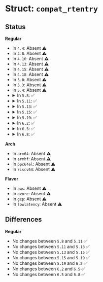 # Struct: <code>compat_rtentry</code>

## Status
<b>Regular</b>
<ul>
<li>
In <code>4.4</code>: Absent ⚠️
</li>
<li>
In <code>4.8</code>: Absent ⚠️
</li>
<li>
In <code>4.10</code>: Absent ⚠️
</li>
<li>
In <code>4.13</code>: Absent ⚠️
</li>
<li>
In <code>4.15</code>: Absent ⚠️
</li>
<li>
In <code>4.18</code>: Absent ⚠️
</li>
<li>
In <code>5.0</code>: Absent ⚠️
</li>
<li>
In <code>5.3</code>: Absent ⚠️
</li>
<li>
In <code>5.4</code>: Absent ⚠️
</li>
<li>
<details>
<summary>In <code>5.8</code>: ✅</summary>

```c
struct compat_rtentry {
    u32 rt_pad1;
    struct sockaddr rt_dst;
    struct sockaddr rt_gateway;
    struct sockaddr rt_genmask;
    short unsigned int rt_flags;
    short int rt_pad2;
    u32 rt_pad3;
    unsigned char rt_tos;
    unsigned char rt_class;
    short int rt_pad4;
    short int rt_metric;
    compat_uptr_t rt_dev;
    u32 rt_mtu;
    u32 rt_window;
    short unsigned int rt_irtt;
};
```
</details>
</li>
<li>
<details>
<summary>In <code>5.11</code>: ✅</summary>

```c
struct compat_rtentry {
    u32 rt_pad1;
    struct sockaddr rt_dst;
    struct sockaddr rt_gateway;
    struct sockaddr rt_genmask;
    short unsigned int rt_flags;
    short int rt_pad2;
    u32 rt_pad3;
    unsigned char rt_tos;
    unsigned char rt_class;
    short int rt_pad4;
    short int rt_metric;
    compat_uptr_t rt_dev;
    u32 rt_mtu;
    u32 rt_window;
    short unsigned int rt_irtt;
};
```
</details>
</li>
<li>
<details>
<summary>In <code>5.13</code>: ✅</summary>

```c
struct compat_rtentry {
    u32 rt_pad1;
    struct sockaddr rt_dst;
    struct sockaddr rt_gateway;
    struct sockaddr rt_genmask;
    short unsigned int rt_flags;
    short int rt_pad2;
    u32 rt_pad3;
    unsigned char rt_tos;
    unsigned char rt_class;
    short int rt_pad4;
    short int rt_metric;
    compat_uptr_t rt_dev;
    u32 rt_mtu;
    u32 rt_window;
    short unsigned int rt_irtt;
};
```
</details>
</li>
<li>
<details>
<summary>In <code>5.15</code>: ✅</summary>

```c
struct compat_rtentry {
    u32 rt_pad1;
    struct sockaddr rt_dst;
    struct sockaddr rt_gateway;
    struct sockaddr rt_genmask;
    short unsigned int rt_flags;
    short int rt_pad2;
    u32 rt_pad3;
    unsigned char rt_tos;
    unsigned char rt_class;
    short int rt_pad4;
    short int rt_metric;
    compat_uptr_t rt_dev;
    u32 rt_mtu;
    u32 rt_window;
    short unsigned int rt_irtt;
};
```
</details>
</li>
<li>
<details>
<summary>In <code>5.19</code>: ✅</summary>

```c
struct compat_rtentry {
    u32 rt_pad1;
    struct sockaddr rt_dst;
    struct sockaddr rt_gateway;
    struct sockaddr rt_genmask;
    short unsigned int rt_flags;
    short int rt_pad2;
    u32 rt_pad3;
    unsigned char rt_tos;
    unsigned char rt_class;
    short int rt_pad4;
    short int rt_metric;
    compat_uptr_t rt_dev;
    u32 rt_mtu;
    u32 rt_window;
    short unsigned int rt_irtt;
};
```
</details>
</li>
<li>
<details>
<summary>In <code>6.2</code>: ✅</summary>

```c
struct compat_rtentry {
    u32 rt_pad1;
    struct sockaddr rt_dst;
    struct sockaddr rt_gateway;
    struct sockaddr rt_genmask;
    short unsigned int rt_flags;
    short int rt_pad2;
    u32 rt_pad3;
    unsigned char rt_tos;
    unsigned char rt_class;
    short int rt_pad4;
    short int rt_metric;
    compat_uptr_t rt_dev;
    u32 rt_mtu;
    u32 rt_window;
    short unsigned int rt_irtt;
};
```
</details>
</li>
<li>
<details>
<summary>In <code>6.5</code>: ✅</summary>

```c
struct compat_rtentry {
    u32 rt_pad1;
    struct sockaddr rt_dst;
    struct sockaddr rt_gateway;
    struct sockaddr rt_genmask;
    short unsigned int rt_flags;
    short int rt_pad2;
    u32 rt_pad3;
    unsigned char rt_tos;
    unsigned char rt_class;
    short int rt_pad4;
    short int rt_metric;
    compat_uptr_t rt_dev;
    u32 rt_mtu;
    u32 rt_window;
    short unsigned int rt_irtt;
};
```
</details>
</li>
<li>
<details>
<summary>In <code>6.8</code>: ✅</summary>

```c
struct compat_rtentry {
    u32 rt_pad1;
    struct sockaddr rt_dst;
    struct sockaddr rt_gateway;
    struct sockaddr rt_genmask;
    short unsigned int rt_flags;
    short int rt_pad2;
    u32 rt_pad3;
    unsigned char rt_tos;
    unsigned char rt_class;
    short int rt_pad4;
    short int rt_metric;
    compat_uptr_t rt_dev;
    u32 rt_mtu;
    u32 rt_window;
    short unsigned int rt_irtt;
};
```
</details>
</li>
</ul>
<b>Arch</b>
<ul>
<li>
In <code>arm64</code>: Absent ⚠️
</li>
<li>
In <code>armhf</code>: Absent ⚠️
</li>
<li>
In <code>ppc64el</code>: Absent ⚠️
</li>
<li>
In <code>riscv64</code>: Absent ⚠️
</li>
</ul>
<b>Flavor</b>
<ul>
<li>
In <code>aws</code>: Absent ⚠️
</li>
<li>
In <code>azure</code>: Absent ⚠️
</li>
<li>
In <code>gcp</code>: Absent ⚠️
</li>
<li>
In <code>lowlatency</code>: Absent ⚠️
</li>
</ul>

## Differences
<b>Regular</b>
<ul>
<li>
No changes between <code>5.8</code> and <code>5.11</code> ✅
</li>
<li>
No changes between <code>5.11</code> and <code>5.13</code> ✅
</li>
<li>
No changes between <code>5.13</code> and <code>5.15</code> ✅
</li>
<li>
No changes between <code>5.15</code> and <code>5.19</code> ✅
</li>
<li>
No changes between <code>5.19</code> and <code>6.2</code> ✅
</li>
<li>
No changes between <code>6.2</code> and <code>6.5</code> ✅
</li>
<li>
No changes between <code>6.5</code> and <code>6.8</code> ✅
</li>
</ul>
